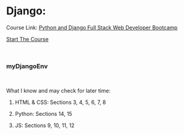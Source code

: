 # Django:

Course Link: <a href="https://www.udemy.com/course/python-and-django-full-stack-web-developer-bootcamp/" target="_blank">Python and Django Full Stack Web Developer Bootcamp</a>


<a href="https://www.udemy.com/course/python-and-django-full-stack-web-developer-bootcamp/learn/lecture/6550358#overview" target="_blank">Start The Course</a>

<br>

### myDjangoEnv

<br>

What I know and may check for later time:

1. HTML & CSS:
Sections 3, 4, 5, 6, 7, 8

2. Python:
Sections 14, 15

3. JS:
Sections 9, 10, 11, 12




